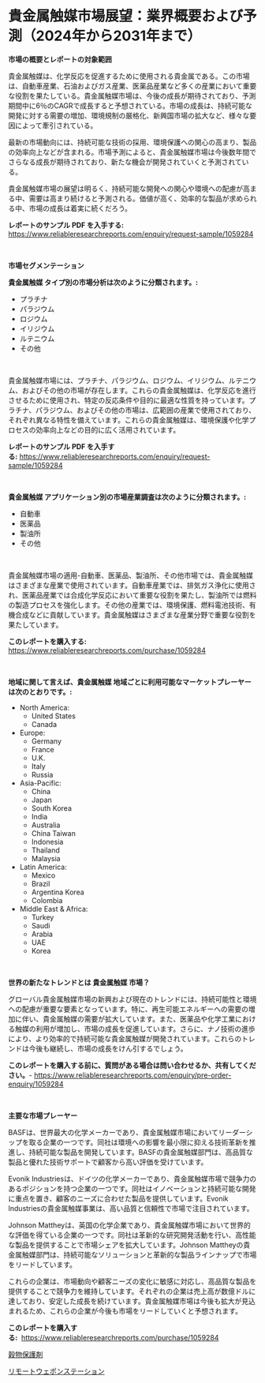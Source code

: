 <p><h1>貴金属触媒市場展望：業界概要および予測（2024年から2031年まで）</h1></p><p><strong>市場の概要とレポートの対象範囲</strong></p>
<p><p>貴金属触媒は、化学反応を促進するために使用される貴金属である。この市場は、自動車産業、石油およびガス産業、医薬品産業など多くの産業において重要な役割を果たしている。貴金属触媒市場は、今後の成長が期待されており、予測期間中に6％のCAGRで成長すると予想されている。市場の成長は、持続可能な開発に対する需要の増加、環境規制の厳格化、新興国市場の拡大など、様々な要因によって牽引されている。</p><p>最新の市場動向には、持続可能な技術の採用、環境保護への関心の高まり、製品の効率向上などが含まれる。市場予測によると、貴金属触媒市場は今後数年間でさらなる成長が期待されており、新たな機会が開発されていくと予測されている。</p><p>貴金属触媒市場の展望は明るく、持続可能な開発への関心や環境への配慮が高まる中、需要は高まり続けると予測される。価値が高く、効率的な製品が求められる中、市場の成長は着実に続くだろう。</p></p>
<p><strong>レポートのサンプル PDF を入手する:</strong> <a href="https://www.reliableresearchreports.com/enquiry/request-sample/1059284">https://www.reliableresearchreports.com/enquiry/request-sample/1059284</a></p>
<p>&nbsp;</p>
<p><strong>市場セグメンテーション</strong></p>
<p><strong>貴金属触媒 タイプ別の市場分析は次のように分類されます。:</strong></p>
<p><ul><li>プラチナ</li><li>パラジウム</li><li>ロジウム</li><li>イリジウム</li><li>ルテニウム</li><li>その他</li></ul></p>
<p>&nbsp;</p>
<p><p>貴金属触媒市場には、プラチナ、パラジウム、ロジウム、イリジウム、ルテニウム、およびその他の市場が存在します。これらの貴金属触媒は、化学反応を進行させるために使用され、特定の反応条件や目的に最適な性質を持っています。プラチナ、パラジウム、およびその他の市場は、広範囲の産業で使用されており、それぞれ異なる特性を備えています。これらの貴金属触媒は、環境保護や化学プロセスの効率向上などの目的に広く活用されています。</p></p>
<p><strong>レポートのサンプル PDF を入手する:</strong>&nbsp;<a href="https://www.reliableresearchreports.com/enquiry/request-sample/1059284">https://www.reliableresearchreports.com/enquiry/request-sample/1059284</a></p>
<p>&nbsp;</p>
<p><strong> 貴金属触媒 アプリケーション別の市場産業調査は次のように分類されます。:</strong></p>
<p><ul><li>自動車</li><li>医薬品</li><li>製油所</li><li>その他</li></ul></p>
<p>&nbsp;</p>
<p><p>貴金属触媒市場の適用-自動車、医薬品、製油所、その他市場では、貴金属触媒はさまざまな産業で使用されています。自動車産業では、排気ガス浄化に使用され、医薬品産業では合成化学反応において重要な役割を果たし、製油所では燃料の製造プロセスを強化します。その他の産業では、環境保護、燃料電池技術、有機合成などに貢献しています。貴金属触媒はさまざまな産業分野で重要な役割を果たしています。</p></p>
<p><strong>このレポートを購入する:</strong>&nbsp; <a href="https://www.reliableresearchreports.com/purchase/1059284">https://www.reliableresearchreports.com/purchase/1059284</a></p>
<p>&nbsp;</p>
<p><strong>地域に関して言えば、貴金属触媒 地域ごとに利用可能なマーケットプレーヤーは次のとおりです。:</strong></p>
<p><ul>
    <li>
        North America:
        <ul>
            <li>United States</li>
            <li>Canada</li>
        </ul>
    </li>
    <li>
        Europe:
        <ul>
            <li>Germany</li>
            <li>France</li>
            <li>U.K.</li>
            <li>Italy</li>
            <li>Russia</li>
        </ul>
    </li>
    <li>
        Asia-Pacific:
        <ul>
            <li>China</li>
            <li>Japan</li>
            <li>South Korea</li>
            <li>India</li>
            <li>Australia</li>
            <li>China Taiwan</li>
            <li>Indonesia</li>
            <li>Thailand</li>
            <li>Malaysia</li>
        </ul>
    </li>
    <li>
        Latin America:
        <ul>
            <li>Mexico</li>
            <li>Brazil</li>
            <li>Argentina Korea</li>
            <li>Colombia</li>
        </ul>
    </li>
    <li>
        Middle East & Africa:
        <ul>
            <li>Turkey</li>
            <li>Saudi</li>
            <li>Arabia</li>
            <li>UAE</li>
            <li>Korea</li>
        </ul>
    </li>
    </ul></p>
<p>&nbsp;</p>
<p><strong>世界の新たなトレンドとは 貴金属触媒 市場？</strong></p>
<p><p>グローバル貴金属触媒市場の新興および現在のトレンドには、持続可能性と環境への配慮が重要な要素となっています。特に、再生可能エネルギーへの需要の増加に伴い、貴金属触媒の需要が拡大しています。また、医薬品や化学工業における触媒の利用が増加し、市場の成長を促進しています。さらに、ナノ技術の進歩により、より効率的で持続可能な貴金属触媒が開発されています。これらのトレンドは今後も継続し、市場の成長をけん引するでしょう。</p></p>
<p><strong>このレポートを購入する前に、質問がある場合は問い合わせるか、共有してください。</strong>- <a href="https://www.reliableresearchreports.com/enquiry/pre-order-enquiry/1059284">https://www.reliableresearchreports.com/enquiry/pre-order-enquiry/1059284</a></p>
<p>&nbsp;</p>
<p><strong>主要な市場プレーヤー</strong></p>
<p><p>BASFは、世界最大の化学メーカーであり、貴金属触媒市場においてリーダーシップを取る企業の一つです。同社は環境への影響を最小限に抑える技術革新を推進し、持続可能な製品を開発しています。BASFの貴金属触媒部門は、高品質な製品と優れた技術サポートで顧客から高い評価を受けています。</p><p>Evonik Industriesは、ドイツの化学メーカーであり、貴金属触媒市場で競争力のあるポジションを持つ企業の一つです。同社はイノベーションと持続可能な開発に重点を置き、顧客のニーズに合わせた製品を提供しています。Evonik Industriesの貴金属触媒事業は、高い品質と信頼性で市場で注目されています。</p><p>Johnson Mattheyは、英国の化学企業であり、貴金属触媒市場において世界的な評価を得ている企業の一つです。同社は革新的な研究開発活動を行い、高性能な製品を提供することで市場シェアを拡大しています。Johnson Mattheyの貴金属触媒部門は、持続可能なソリューションと革新的な製品ラインナップで市場をリードしています。</p><p>これらの企業は、市場動向や顧客ニーズの変化に敏感に対応し、高品質な製品を提供することで競争力を維持しています。それぞれの企業は売上高が数億ドルに達しており、安定した成長を続けています。貴金属触媒市場は今後も拡大が見込まれるため、これらの企業が今後も市場をリードしていくと予想されます。</p></p>
<p><strong>このレポートを購入する:</strong>&nbsp;&nbsp;<a href="https://www.reliableresearchreports.com/purchase/1059284">https://www.reliableresearchreports.com/purchase/1059284</a></p>
<p><p><a href="https://github.com/JacksonWiza1924/Market-Research-Report-List-1/blob/main/77997445621.md">穀物保護剤</a></p><p><a href="https://github.com/Calvi3ynJerde867/Market-Research-Report-List-1/blob/main/79880385620.md">リモートウェポンステーション</a></p></p>